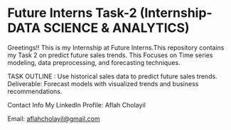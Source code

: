 # Future Interns Task-2 (Internship-DATA SCIENCE & ANALYTICS)

Greetings!! This is my Internship at Future Interns.This repository contains my Task 2 on predict future sales trends. This Focuses on Time series modeling, data preprocessing, and forecasting
techniques.

TASK OUTLINE : Use historical sales data to predict future sales trends.
Deliverable: Forecast models with visualized trends and business recommendations.

Contact Info My LinkedIn Profile: Aflah Cholayil

Email: aflahcholayil@gmail.com
